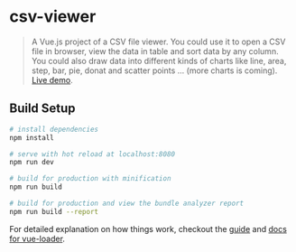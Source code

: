 # csv-viewer

> A Vue.js project of a CSV file viewer. You could use it to open a CSV file in browser, view the data in table and sort data by any column. You could also draw data into different kinds of charts like line, area, step, bar, pie, donat and scatter points ... (more charts is coming). [Live demo](http://cvs-viewer.s3-website-us-west-2.amazonaws.com).

## Build Setup

``` bash
# install dependencies
npm install

# serve with hot reload at localhost:8080
npm run dev

# build for production with minification
npm run build

# build for production and view the bundle analyzer report
npm run build --report
```

For detailed explanation on how things work, checkout the [guide](http://vuejs-templates.github.io/webpack/) and [docs for vue-loader](http://vuejs.github.io/vue-loader).
